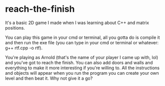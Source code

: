# reach-the-finish
It's a basic 2D game I made when I was learning about C++ and matrix positions.

You can play this game in your cmd or terminal, all you gotta do is compile it and then run the exe file (you can type in your cmd or terminal or whatever: g++ rtf.cpp -o rtf).

You're playing as Arnold (that's the name of your player I came up with, lol) and you've got to reach the finish. You can also add doors and walls and everything to make it more interesting if you're willing to. All the instructions and objects will appear when you run the program you can create your own level and then beat it. Why not give it a go?
